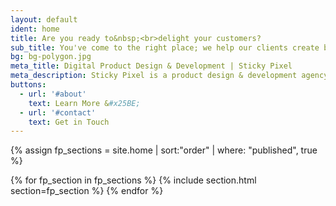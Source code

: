 ```yaml
---
layout: default
ident: home
title: Are you ready to&nbsp;<br>delight your customers?
sub_title: You've come to the right place; we help our clients create beautiful and effective digital products.
bg: bg-polygon.jpg
meta_title: Digital Product Design & Development | Sticky Pixel
meta_description: Sticky Pixel is a product design & development agency, relentless in the pursuit of creating beautiful and effortless digital experiences.
buttons:
  - url: '#about'
    text: Learn More &#x25BE;
  - url: '#contact'
    text: Get in Touch
---
```


{% assign fp_sections = site.home | sort:"order" | where: "published", true %}

{% for fp_section in fp_sections %}
{% include section.html section=fp_section %}
{% endfor %}
